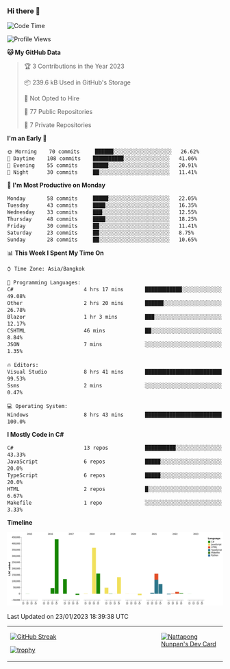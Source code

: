 ### Hi there 👋

<!--START_SECTION:waka-->
![Code Time](http://img.shields.io/badge/Code%20Time-406%20hrs%2020%20mins-blue)

![Profile Views](http://img.shields.io/badge/Profile%20Views-0-blue)

**🐱 My GitHub Data** 

> 🏆 3 Contributions in the Year 2023
 > 
> 📦 239.6 kB Used in GitHub's Storage 
 > 
> 🚫 Not Opted to Hire
 > 
> 📜 77 Public Repositories 
 > 
> 🔑 7 Private Repositories  
 > 
**I'm an Early 🐤** 

```text
🌞 Morning    70 commits     ██████░░░░░░░░░░░░░░░░░░░   26.62% 
🌆 Daytime    108 commits    ██████████░░░░░░░░░░░░░░░   41.06% 
🌃 Evening    55 commits     █████░░░░░░░░░░░░░░░░░░░░   20.91% 
🌙 Night      30 commits     ██░░░░░░░░░░░░░░░░░░░░░░░   11.41%

```
📅 **I'm Most Productive on Monday** 

```text
Monday       58 commits     █████░░░░░░░░░░░░░░░░░░░░   22.05% 
Tuesday      43 commits     ████░░░░░░░░░░░░░░░░░░░░░   16.35% 
Wednesday    33 commits     ███░░░░░░░░░░░░░░░░░░░░░░   12.55% 
Thursday     48 commits     ████░░░░░░░░░░░░░░░░░░░░░   18.25% 
Friday       30 commits     ██░░░░░░░░░░░░░░░░░░░░░░░   11.41% 
Saturday     23 commits     ██░░░░░░░░░░░░░░░░░░░░░░░   8.75% 
Sunday       28 commits     ██░░░░░░░░░░░░░░░░░░░░░░░   10.65%

```


📊 **This Week I Spent My Time On** 

```text
⌚︎ Time Zone: Asia/Bangkok

💬 Programming Languages: 
C#                       4 hrs 17 mins       ████████████░░░░░░░░░░░░░   49.08% 
Other                    2 hrs 20 mins       ██████░░░░░░░░░░░░░░░░░░░   26.78% 
Blazor                   1 hr 3 mins         ███░░░░░░░░░░░░░░░░░░░░░░   12.17% 
CSHTML                   46 mins             ██░░░░░░░░░░░░░░░░░░░░░░░   8.84% 
JSON                     7 mins              ░░░░░░░░░░░░░░░░░░░░░░░░░   1.35%

🔥 Editors: 
Visual Studio            8 hrs 41 mins       █████████████████████████   99.53% 
Ssms                     2 mins              ░░░░░░░░░░░░░░░░░░░░░░░░░   0.47%

💻 Operating System: 
Windows                  8 hrs 43 mins       █████████████████████████   100.0%

```

**I Mostly Code in C#** 

```text
C#                       13 repos            ██████████░░░░░░░░░░░░░░░   43.33% 
JavaScript               6 repos             █████░░░░░░░░░░░░░░░░░░░░   20.0% 
TypeScript               6 repos             █████░░░░░░░░░░░░░░░░░░░░   20.0% 
HTML                     2 repos             █░░░░░░░░░░░░░░░░░░░░░░░░   6.67% 
Makefile                 1 repo              ░░░░░░░░░░░░░░░░░░░░░░░░░   3.33%

```


**Timeline**

![Chart not found](https://raw.githubusercontent.com/aixasz/aixasz/main/charts/bar_graph.png) 


 Last Updated on 23/01/2023 18:39:38 UTC
<!--END_SECTION:waka-->

<table>
<tr>
<td width="70%" valign="top">
 
 [![GitHub Streak](http://github-readme-streak-stats.herokuapp.com?user=aixasz&theme=github-dark&hide_border=true&date_format=%5BY%20%5DM%20j)](https://git.io/streak-stats)

 [![trophy](https://github-profile-trophy.vercel.app/?username=aixasz&theme=onedark)](https://github.com/ryo-ma/github-profile-trophy)
 </td>
<td width="30%" valign="top">
 
<a href="https://app.daily.dev/aixasz"><img src="https://api.daily.dev/devcards/403207936e6547c9a85ea449e9f3abe8.png?r=re8" alt="Nattapong Nunpan's Dev Card"/></a>

 </td>
</tr>
</table>
 
